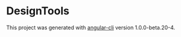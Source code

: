 # DesignTools

This project was generated with [angular-cli](https://github.com/angular/angular-cli) version 1.0.0-beta.20-4.
